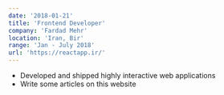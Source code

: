 ```yaml
---
date: '2018-01-21'
title: 'Frontend Developer'
company: 'Fardad Mehr'
location: 'Iran, Bir'
range: 'Jan - July 2018'
url: 'https://reactapp.ir/'
---
```


- Developed and shipped highly interactive web applications 
- Write some articles on this website
